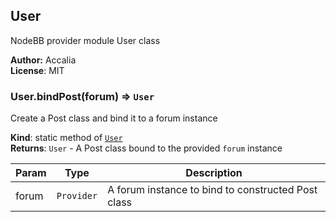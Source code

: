 <a name="sockbot.providers.nodebb.module_User"></a>

## User
NodeBB provider module User class

**Author:** Accalia  
**License**: MIT  
<a name="sockbot.providers.nodebb.module_User.bindPost"></a>

### User.bindPost(forum) ⇒ <code>User</code>
Create a Post class and bind it to a forum instance

**Kind**: static method of <code>[User](#sockbot.providers.nodebb.module_User)</code>  
**Returns**: <code>User</code> - A Post class bound to the provided `forum` instance  

| Param | Type | Description |
| --- | --- | --- |
| forum | <code>Provider</code> | A forum instance to bind to constructed Post class |

